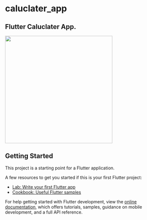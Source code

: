 # caluclater_app

## Flutter Caluclater App.


<img src="https://user-images.githubusercontent.com/116911113/211801509-1ff5906e-d853-4155-80de-f2de342f9f28.jpg" width="350" />



## Getting Started

This project is a starting point for a Flutter application.

A few resources to get you started if this is your first Flutter project:

- [Lab: Write your first Flutter app](https://docs.flutter.dev/get-started/codelab)
- [Cookbook: Useful Flutter samples](https://docs.flutter.dev/cookbook)

For help getting started with Flutter development, view the
[online documentation](https://docs.flutter.dev/), which offers tutorials,
samples, guidance on mobile development, and a full API reference.
